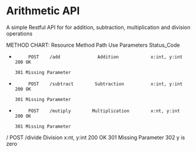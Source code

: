 # Arithmetic API
 A simple Restful API for for addition, subtraction, multiplication and division operations

METHOD CHART:
Resource   Method  Path              Use                 Parameters        Status_Code
+          POST    /add              Addition            x:int, y:int      200 OK
                                                                           301 Missing Parameter
-          POST    /subtract        Subtraction          x:int, y:int      200 OK
                                                                           301 Missing Parameter
*          POST    /mutiply        Multiplication        x:nt, y:int       200 OK
                                                                           301 Missing Parameter
/          POST    /divide         Division              x:nt, y:int       200 OK
                                                                           301 Missing Parameter
                                                                           302 y is zero
